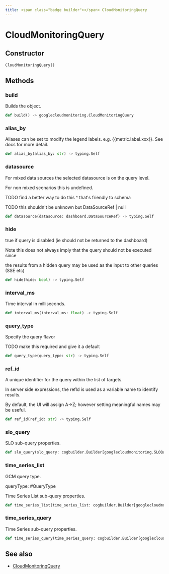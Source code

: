 ```yaml
---
title: <span class="badge builder"></span> CloudMonitoringQuery
---
```

# <span class="badge builder"></span> CloudMonitoringQuery

## Constructor

```python
CloudMonitoringQuery()
```
## Methods

### <span class="badge object-method"></span> build

Builds the object.

```python
def build() -> googlecloudmonitoring.CloudMonitoringQuery
```

### <span class="badge object-method"></span> alias_by

Aliases can be set to modify the legend labels. e.g. {{metric.label.xxx}}. See docs for more detail.

```python
def alias_by(alias_by: str) -> typing.Self
```

### <span class="badge object-method"></span> datasource

For mixed data sources the selected datasource is on the query level.

For non mixed scenarios this is undefined.

TODO find a better way to do this ^ that's friendly to schema

TODO this shouldn't be unknown but DataSourceRef | null

```python
def datasource(datasource: dashboard.DataSourceRef) -> typing.Self
```

### <span class="badge object-method"></span> hide

true if query is disabled (ie should not be returned to the dashboard)

Note this does not always imply that the query should not be executed since

the results from a hidden query may be used as the input to other queries (SSE etc)

```python
def hide(hide: bool) -> typing.Self
```

### <span class="badge object-method"></span> interval_ms

Time interval in milliseconds.

```python
def interval_ms(interval_ms: float) -> typing.Self
```

### <span class="badge object-method"></span> query_type

Specify the query flavor

TODO make this required and give it a default

```python
def query_type(query_type: str) -> typing.Self
```

### <span class="badge object-method"></span> ref_id

A unique identifier for the query within the list of targets.

In server side expressions, the refId is used as a variable name to identify results.

By default, the UI will assign A->Z; however setting meaningful names may be useful.

```python
def ref_id(ref_id: str) -> typing.Self
```

### <span class="badge object-method"></span> slo_query

SLO sub-query properties.

```python
def slo_query(slo_query: cogbuilder.Builder[googlecloudmonitoring.SLOQuery]) -> typing.Self
```

### <span class="badge object-method"></span> time_series_list

GCM query type.

queryType: #QueryType

Time Series List sub-query properties.

```python
def time_series_list(time_series_list: cogbuilder.Builder[googlecloudmonitoring.TimeSeriesList]) -> typing.Self
```

### <span class="badge object-method"></span> time_series_query

Time Series sub-query properties.

```python
def time_series_query(time_series_query: cogbuilder.Builder[googlecloudmonitoring.TimeSeriesQuery]) -> typing.Self
```

## See also

 * <span class="badge object-type-class"></span> [CloudMonitoringQuery](./object-CloudMonitoringQuery.md)
